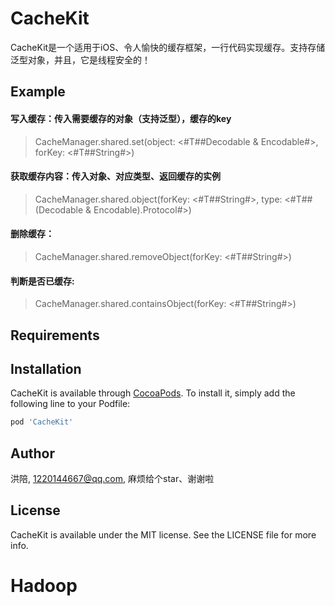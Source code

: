 # CacheKit
CacheKit是一个适用于iOS、令人愉快的缓存框架，一行代码实现缓存。支持存储泛型对象，并且，它是线程安全的！

## Example

#### 写入缓存：传入需要缓存的对象（支持泛型），缓存的key

> CacheManager.shared.set(object: <#T##Decodable & Encodable#>, forKey: <#T##String#>)

#### 获取缓存内容：传入对象、对应类型、返回缓存的实例

> CacheManager.shared.object(forKey: <#T##String#>, type: <#T##(Decodable & Encodable).Protocol#>)

#### 删除缓存：

> CacheManager.shared.removeObject(forKey: <#T##String#>)

#### 判断是否已缓存:

> CacheManager.shared.containsObject(forKey: <#T##String#>)

## Requirements

## Installation

CacheKit is available through [CocoaPods](https://cocoapods.org). To install
it, simply add the following line to your Podfile:

```ruby
pod 'CacheKit'
```

## Author

洪陪, 1220144667@qq.com, 麻烦给个star、谢谢啦

## License

CacheKit is available under the MIT license. See the LICENSE file for more info.
# Hadoop

